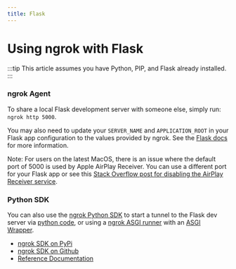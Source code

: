 ```yaml
---
title: Flask
---
```


# Using ngrok with Flask

:::tip
This article assumes you have Python, PIP, and Flask already installed.
:::

### ngrok Agent

To share a local Flask development server with someone else, simply run: `ngrok http 5000`.

You may also need to update your `SERVER_NAME` and `APPLICATION_ROOT` in your Flask app configuration to the values provided by ngrok. See the [Flask docs](https://flask.palletsprojects.com/en/3.0.x/config/#builtin-configuration-values) for more information.

Note: For users on the latest MacOS, there is an issue where the default port of 5000 is used by Apple AirPlay Receiver. You can use a different port for your Flask app or see this [Stack Overflow post for disabling the AirPlay Receiver service](https://stackoverflow.com/a/6982933/7282727).

### Python SDK

You can also use the [ngrok Python SDK](https://github.com/ngrok/ngrok-python) to start a tunnel to the Flask dev server via [python code](https://github.com/ngrok/ngrok-python#frameworks), or using a [ngrok ASGI runner](https://github.com/ngrok/ngrok-python#asgi-runner---tunnels-to-uvicorn-gunicorn-django-and-more-with-no-code) with an [ASGI Wrapper](https://flask.palletsprojects.com/en/2.3.x/deploying/asgi/).

- [ngrok SDK on PyPi](https://pypi.org/project/ngrok/)
- [ngrok SDK on Github](https://github.com/ngrok/ngrok-python)
- [Reference Documentation](https://ngrok.github.io/ngrok-python/)
